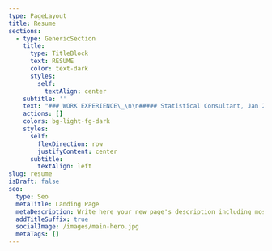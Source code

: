 ```yaml
---
type: PageLayout
title: Resume
sections:
  - type: GenericSection
    title:
      type: TitleBlock
      text: RESUME
      color: text-dark
      styles:
        self:
          textAlign: center
    subtitle: ''
    text: "### WORK EXPERIENCE\_\n\n##### Statistical Consultant, Jan 2021 – Present\n\n*   Developed financial models with Monte Carlo simulations to forecast stock prices\n\n*   Researched market trends to create actionable reports that informed strategic client investments\n\n##### Cita Technologies, June 2023 – Sept. 2023\n\n###### Mobile App Development Intern\n\n*   Configured and tested updates for IoT smart sump pump mobile app, ensuring seamless hardware integration\n\n*   Redesigned UI/UX to improve aesthetic appeal and reduce feature discovery time by 30% through A/B testing\n\n*   Led data-driven optimizations (ideation to deployment) via cross-cultural teamwork & proactive problem solving\n\n##### Irvine Valley College, Jan. 2022 – June 2023\n\n###### Mathematics Tutor\n\n*   Helped students to develop their own problem solving tools in mathematics, physics, and computer science\n\n*   Employed dynamic teaching strategies to engage and support students aged 16 to 60 in active learning\n\n\n### RESEARCH EXPERIENCE\n\n\n##### Machine Learning/Data Processing, UC Irvine\_\n\n*   Analyzed effect of genetic and environmental factors on E. Coli growth rate with simulated annealing algorithm\n\n*   Utilized principal component analysis methods for data processing and testing optimization hypotheses\n\n*   Explored data behavior with k-means clustering and t-SNE visualizations\n\n##### Data Analysis/Visualization, Irvine Valley College\n\n*   Created data visualizations with Python to investigate disappearance of 11 billion Alaskan snow crabs\n\n*   Acquired and cleaned data from multiple data sets for time-series maps showing ocean temperature, population density, population range, and predator-prey interactions between Pacific cod and snow crabs\n\n##### Population Modeling, Irvine Valley College\_\n\n*   Designed study to assess recovery programs of the California condor and Yellowstone gray wolf populations\n\n*   Implemented novel application of logistical model and Lotka-Volterra (predator-prey) model\n\n*   Was lead researcher and guided team members through their roles\n\n##### Numerical Analysis Simulation, Irvine Valley College\_\n\n*   Used C++ to apply Euler’s method of numerical analysis to create simulation of coupled spring-mass systems\n\n\n### EDUCATION\_\n\n\n##### University of California - Los Angeles\n\n###### B.S Statistics & Applied Mathematics, Dec. 2025\n\n*   Relevant courses: Mathematical Statistics, Linear Algebra, Financial Statistics, Geostatistics\n\n##### Irvine Valley College\n\n###### A.S. Mathematics & Physics, Summa Cum Laude, May 2023\n\n*   Relevant Courses: Differential Equations; Calculus; Materials Science; Solidworks; MATLAB; General Chemistry; General Physics; Data Structures; C++; Python\n\n\n### AWARDS\_\n\n\n*   First Place STEM Poster - UCI CC Honors Research Conference 2023\n\n*   First Place (tie) STEM Poster - UCI CC Honors Research Conference 2022\n\n*   First Place - Persuasive Speech - PSCFA Cool-Off Tournament 2022\n\n*   First Place - Irvine Valley College Intramural Communications Tournament, Spring 2022\n\n\n### SKILLS\n\n\nLaTeX, R, R Markdown, Python, MATLAB, C++, Solidworks, Quantitative Analysis, Machine Learning, Social Network Analysis, Data Communication, Data Visualization, Experimental Design"
    actions: []
    colors: bg-light-fg-dark
    styles:
      self:
        flexDirection: row
        justifyContent: center
      subtitle:
        textAlign: left
slug: resume
isDraft: false
seo:
  type: Seo
  metaTitle: Landing Page
  metaDescription: Write here your new page's description including most relevant keywords.
  addTitleSuffix: true
  socialImage: /images/main-hero.jpg
  metaTags: []
---
```

